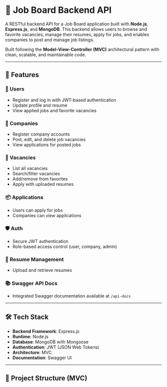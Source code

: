 # 💼 Job Board Backend API

A RESTful backend API for a Job Board application built with **Node.js**, **Express.js**, and **MongoDB**. This backend allows users to browse and favorite vacancies, manage their resumes, apply for jobs, and enables companies to post and manage job listings.

Built following the **Model-View-Controller (MVC)** architectural pattern with clean, scalable, and maintainable code.

---

## 🚀 Features

### 👥 Users
- Register and log in with JWT-based authentication
- Update profile and resume
- View applied jobs and favorite vacancies

### 🏢 Companies
- Register company accounts
- Post, edit, and delete job vacancies
- View applications for posted jobs

### 📄 Vacancies
- List all vacancies
- Search/filter vacancies
- Add/remove from favorites
- Apply with uploaded resumes

### 📦 Applications
- Users can apply for jobs
- Companies can view applications

### 🛡️ Auth
- Secure JWT authentication
- Role-based access control (user, company, admin)

### 📝 Resume Management
- Upload and retrieve resumes

### 📚 Swagger API Docs
- Integrated Swagger documentation available at `/api-docs`

---

## 🛠️ Tech Stack

- **Backend Framework**: Express.js
- **Runtime**: Node.js
- **Database**: MongoDB with Mongoose
- **Authentication**: JWT (JSON Web Tokens)
- **Architecture**: MVC
- **Documentation**: Swagger UI

---

## 📁 Project Structure (MVC)

